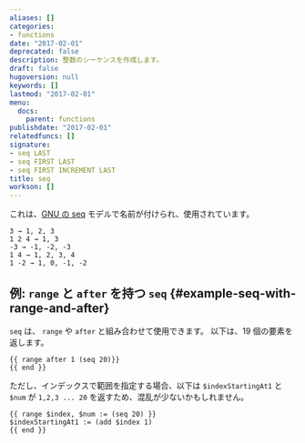 ```yaml
---
aliases: []
categories:
- functions
date: "2017-02-01"
deprecated: false
description: 整数のシーケンスを作成します。
draft: false
hugoversion: null
keywords: []
lastmod: "2017-02-01"
menu:
  docs:
    parent: functions
publishdate: "2017-02-01"
relatedfuncs: []
signature:
- seq LAST
- seq FIRST LAST
- seq FIRST INCREMENT LAST
title: seq
workson: []
---
```


これは、[GNU の seq][GNU's seq] モデルで名前が付けられ、使用されています。

```
3 → 1, 2, 3
1 2 4 → 1, 3
-3 → -1, -2, -3
1 4 → 1, 2, 3, 4
1 -2 → 1, 0, -1, -2
```

## 例: `range` と `after` を持つ `seq` {#example-seq-with-range-and-after}

`seq` は、 `range` や `after` と組み合わせて使用できます。 以下は、19 個の要素を返します。

```go-html-template
{{ range after 1 (seq 20)}}
{{ end }}
```

ただし、インデックスで範囲を指定する場合、以下は `$indexStartingAt1` と `$num` が `1,2,3 ... 20` を返すため、混乱が少ないかもしれません。

```go-html-template
{{ range $index, $num := (seq 20) }}
$indexStartingAt1 := (add $index 1)
{{ end }}
```


[GNU's seq]: https://www.gnu.org/software/coreutils/manual/html_node/seq-invocation.html#seq-invocation
